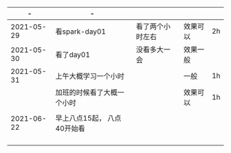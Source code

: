 | -          | -                           |                  |          |      |
| ---------- | --------------------------- | ---------------- | -------- | ---- |
| 2021-05-29 | 看spark-day01               | 看了两个小时左右 | 效果可以 | 2h   |
| 2021-05-30 | 看了day01                   | 没看多大一会     | 效果一般 |      |
| 2021-05-31 | 上午大概学习一个小时        |                  | 一般     | 1h   |
|            | 加班的时候看了大概一个小时  |                  | 效果可以 | 1h   |
|            |                             |                  |          |      |
| 2021-06-22 | 早上八点15起， 八点40开始看 |                  |          |      |
|            |                             |                  |          |      |
|            |                             |                  |          |      |
|            |                             |                  |          |      |
|            |                             |                  |          |      |

